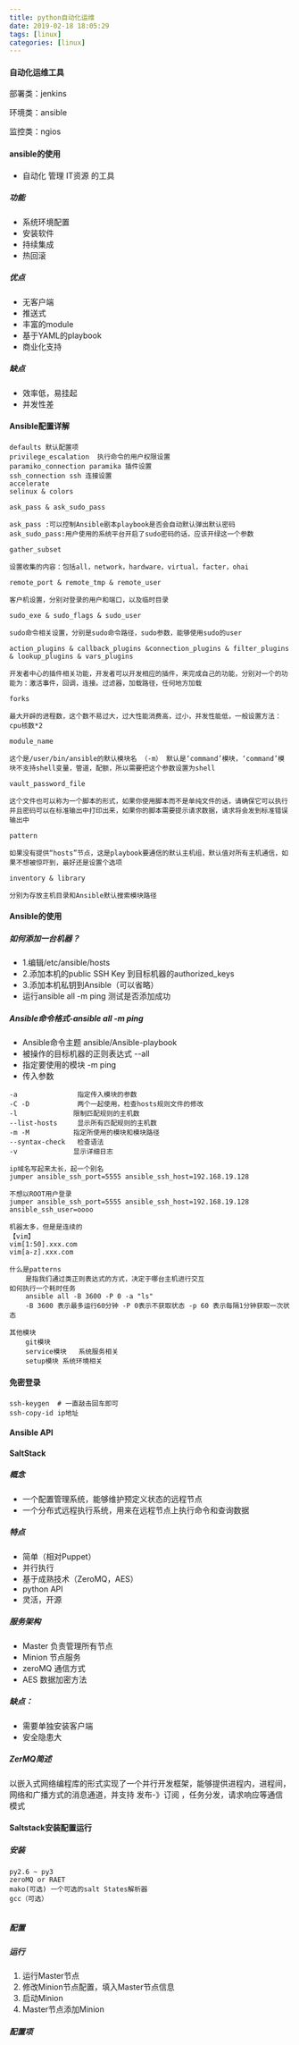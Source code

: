 ```yaml
---
title: python自动化运维
date: 2019-02-18 18:05:29
tags: [linux]
categories: [linux]
---
```


#### 自动化运维工具

部署类：jenkins

环境类：ansible

监控类：ngios

#### ansible的使用

- 自动化 管理  IT资源 的工具

##### 功能

- 系统环境配置
- 安装软件
- 持续集成
- 热回滚

##### 优点

- 无客户端
- 推送式
- 丰富的module
- 基于YAML的playbook
- 商业化支持

##### 缺点

- 效率低，易挂起
- 并发性差

#### Ansible配置详解

```shell
defaults 默认配置项
privilege_escalation  执行命令的用户权限设置
paramiko_connection paramika 插件设置
ssh_connection ssh 连接设置
accelerate
selinux & colors
```

```shell
ask_pass & ask_sudo_pass

ask_pass :可以控制Ansible剧本playbook是否会自动默认弹出默认密码
ask_sudo_pass:用户使用的系统平台开启了sudo密码的话，应该开绿这一个参数
```

```shell
gather_subset

设置收集的内容：包括all，network，hardware，virtual，facter，ohai
```

```shell
remote_port & remote_tmp & remote_user

客户机设置，分别对登录的用户和端口，以及临时目录
```

```shell
sudo_exe & sudo_flags & sudo_user

sudo命令相关设置，分别是sudo命令路径，sudo参数，能够使用sudo的user
```

```shell
action_plugins & callback_plugins &connection_plugins & filter_plugins & lookup_plugins & vars_plugins

开发者中心的插件相关功能，开发者可以开发相应的插件，来完成自己的功能，分别对一个的功能为：激活事件，回调，连接。过滤器，加载路径，任何地方加载
```

```shell
forks

最大开辟的进程数，这个数不易过大，过大性能消费高，过小，并发性能低，一般设置方法：cpu核数*2
```

```shell
module_name

这个是/user/bin/ansible的默认模块名 （-m） 默认是‘command’模块，‘command’模块不支持shell变量，管道，配额，所以需要把这个参数设置为shell
```

```shell
vault_password_file

这个文件也可以称为一个脚本的形式，如果你使用脚本而不是单纯文件的话，请确保它可以执行并且密码可以在标准输出中打印出来，如果你的脚本需要提示请求数据，请求将会发到标准错误输出中
```

```shell
pattern

如果没有提供“hosts”节点，这是playbook要通信的默认主机组，默认值对所有主机通信，如果不想被惊吓到，最好还是设置个选项
```

```shell
inventory & library

分别为存放主机目录和Ansible默认搜索模块路径
```

#### Ansible的使用

##### 如何添加一台机器？

- 1.编辑/etc/ansible/hosts
- 2.添加本机的public SSH Key 到目标机器的authorized_keys
- 3.添加本机私钥到Ansible（可以省略）
- 运行ansible all -m ping  测试是否添加成功

##### Ansible命令格式-ansible all -m ping

- Ansible命令主题 ansible/Ansible-playbook
- 被操作的目标机器的正则表达式 --all
- 指定要使用的模块  -m ping
- 传入参数

```shell
-a				 指定传入模块的参数
-C -D 			 两个一起使用，检查hosts规则文件的修改
-l				限制匹配规则的主机数
--list-hosts 	 显示所有匹配规则的主机数
-m -M			指定所使用的模块和模块路径
--syntax-check	 检查语法
-v				显示详细日志
```

```shell
ip域名写起来太长，起一个别名
jumper ansible_ssh_port=5555 ansible_ssh_host=192.168.19.128

不想以ROOT用户登录
jumper ansible_ssh_port=5555 ansible_ssh_host=192.168.19.128 ansible_ssh_user=oooo

机器太多，但是是连续的
【vim】
vim[1:50].xxx.com
vim[a-z].xxx.com

什么是patterns
	是指我们通过类正则表达式的方式，决定于哪台主机进行交互
如何执行一个耗时任务
	ansible all -B 3600 -P 0 -a "ls"
	-B 3600 表示最多运行60分钟 -P 0表示不获取状态 -p 60 表示每隔1分钟获取一次状态
```

```shell
其他模块
	git模块
	service模块	系统服务相关
	setup模块	系统环境相关

```

#### 免密登录

```shell
ssh-keygen  # 一直敲击回车即可
ssh-copy-id ip地址
```

#### Ansible API

#### SaltStack

##### 概念

- 一个配置管理系统，能够维护预定义状态的远程节点
- 一个分布式远程执行系统，用来在远程节点上执行命令和查询数据

##### 特点

- 简单（相对Puppet）
- 并行执行
- 基于成熟技术（ZeroMQ，AES）
- python API
- 灵活，开源

##### 服务架构

- Master    负责管理所有节点
- Minion    节点服务
- zeroMQ    通信方式
- AES    数据加密方法

##### 缺点：

- 需要单独安装客户端
- 安全隐患大

##### ZerMQ简述

以嵌入式网络编程库的形式实现了一个并行开发框架，能够提供进程内，进程间，网络和广播方式的消息通道，并支持 发布-》订阅 ，任务分发，请求响应等通信模式

#### Saltstack安装配置运行

##### 安装

```shell
py2.6 ~ py3
zeroMQ or RAET
mako(可选) 一个可选的salt States解析器
gcc（可选）


```

##### 配置

##### 运行

1. 运行Master节点
2. 修改Minion节点配置，填入Master节点信息
3. 启动Minion
4. Master节点添加Minion

##### 配置项











